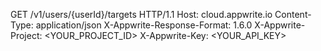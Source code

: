 GET /v1/users/{userId}/targets HTTP/1.1
Host: cloud.appwrite.io
Content-Type: application/json
X-Appwrite-Response-Format: 1.6.0
X-Appwrite-Project: <YOUR_PROJECT_ID>
X-Appwrite-Key: <YOUR_API_KEY>

